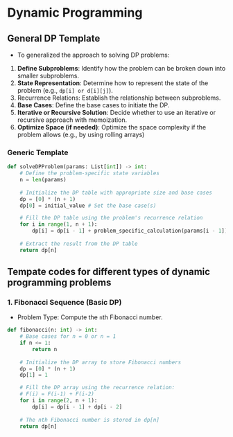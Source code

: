 # Dynamic Programming


## General DP Template
- To generalized the approach to solving DP problems:
1. **Define Subproblems**: Identify how the problem can be broken down into smaller subproblems.
2. **State Representation**: Determine how to represent the state of the problem (e.g., `dp[i] or d[i][j]`).
3. Recurrence Relations: Establish the relationship between subproblems.
4. **Base Cases**: Define the base cases to initiate the DP.
5. **Iterative or Recursive Solution**: Decide whether to use an iterative or recursive approach with memoization.
6. **Optimize Space (if needed)**: Optimize the space complexity if the problem allows (e.g., by using rolling arrays)


### Generic Template
```python
def solveDPProblem(params: List[int]) -> int:
    # Define the problem-specific state variables
    n = len(params)
    
    # Initialize the DP table with appropriate size and base cases
    dp = [0] * (n + 1)
    dp[0] = initial_value # Set the base case(s)

    # Fill the DP table using the problem's recurrence relation
    for i in range(1, n + 1):
        dp[i] = dp[i - 1] + problem_specific_calculation(params[i - 1])
    
    # Extract the result from the DP table
    return dp[n]
```

## Tempate codes for different types of dynamic programming problems

### 1. Fibonacci Sequence (Basic DP)
- Problem Type: Compute the `n`th Fibonacci number.
```python
def fibonacci(n: int) -> int:
    # Base cases for n = 0 or n = 1
    if n <= 1:
        return n
    
    # Initialize the DP array to store Fibonacci numbers
    dp = [0] * (n + 1)
    dp[1] = 1

    # Fill the DP array using the recurrence relation:
    # F(i) = F(i-1) + F(i-2)
    for i in range(2, n + 1):
        dp[i] = dp[i - 1] + dp[i - 2]
    
    # The nth Fibonacci number is stored in dp[n]
    return dp[n]
```
